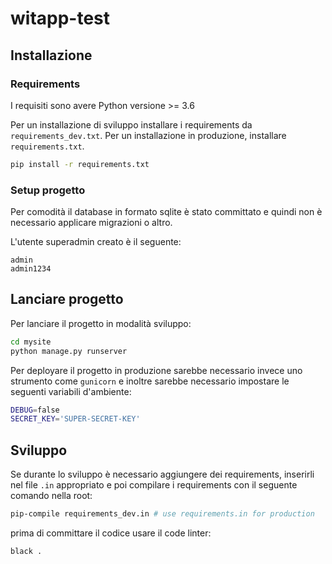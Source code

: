 # witapp-test

## Installazione

### Requirements

I requisiti sono avere Python versione >= 3.6

Per un installazione di sviluppo installare i requirements da `requirements_dev.txt`.
Per un installazione in produzione, installare `requirements.txt`.

```bash
pip install -r requirements.txt
```

### Setup progetto

Per comodità il database in formato sqlite è stato committato e quindi non è necessario applicare migrazioni o altro.

L'utente superadmin creato è il seguente:

```text
admin
admin1234
```

## Lanciare progetto

Per lanciare il progetto in modalità sviluppo:

```bash
cd mysite
python manage.py runserver
```

Per deployare il progetto in produzione sarebbe necessario invece uno strumento come `gunicorn` e inoltre sarebbe necessario impostare le seguenti variabili d'ambiente:

```bash
DEBUG=false
SECRET_KEY='SUPER-SECRET-KEY'
```

## Sviluppo

Se durante lo sviluppo è necessario aggiungere dei requirements, inserirli nel file `.in` appropriato e poi compilare i requirements con il seguente comando nella root:

```bash
pip-compile requirements_dev.in # use requirements.in for production
```

prima di committare il codice usare il code linter:

```bash
black .
```
